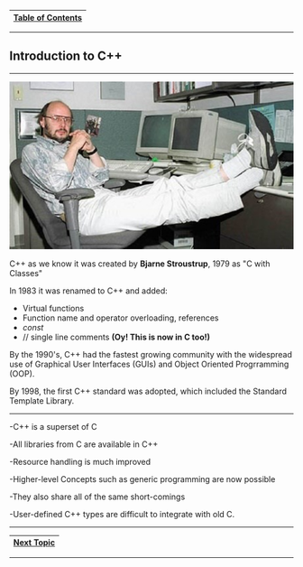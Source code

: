 |[Table of Contents](/IQT-CPP_Programming/00-Table-of-Contents.md)|
|---|

---

## Introduction to C++

---

![](/assets/75810h1e96t27.jpg)

C++ as we know it was created by **Bjarne Stroustrup**, 1979 as "C with Classes"

In 1983 it was renamed to C++ and added:

* Virtual functions
* Function name and operator overloading,  references
* _const_
* // single line comments **\(Oy! This is now in C too!\)**

By the 1990's, C++ had the fastest growing community with the widespread use of Graphical User Interfaces \(GUIs\) and Object Oriented Progrramming \(OOP\).

By 1998, the first C++ standard was adopted, which included the Standard Template Library.

---

-C++ is a superset of C

-All libraries from C are available in C++

-Resource handling is much improved

-Higher-level Concepts such as generic programming are now possible

-They also share all of the same short-comings

-User-defined C++ types are difficult to integrate with old C.

---

|[Next Topic](/ch01_Introduction/1.01_version-differences.md)|
|---|

---

